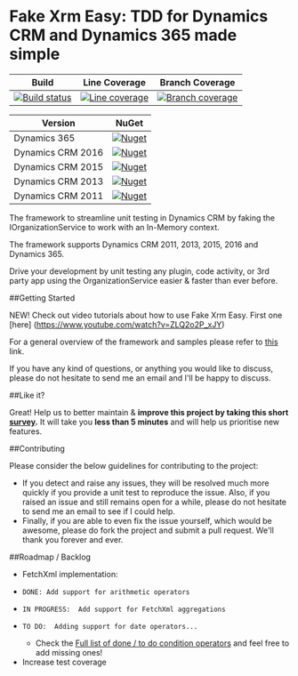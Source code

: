 ﻿Fake Xrm Easy: TDD for Dynamics CRM and Dynamics 365 made simple
=================================================================================

|Build|Line Coverage|Branch Coverage|
|-----------|-----|-----------------|
|[![Build status](https://ci.appveyor.com/api/projects/status/2g8yc8jg817746du?svg=true)](https://ci.appveyor.com/project/Jordi/fake-xrm-easy)|[![Line coverage](https://cdn.rawgit.com/jordimontana82/fake-xrm-easy/master/test/reports/badge_linecoverage.svg?v=1.20.1)](https://cdn.rawgit.com/jordimontana82/fake-xrm-easy/master/test/reports/index.htm?v=1.20.1)|[![Branch coverage](https://cdn.rawgit.com/jordimontana82/fake-xrm-easy/master/test/reports/badge_branchcoverage.svg?v=1.20.1)](https://cdn.rawgit.com/jordimontana82/fake-xrm-easy/master/test/reports/index.htm?v=1.20.1)|

|Version|NuGet|
|-----------|-----|
|Dynamics 365|[![Nuget](https://buildstats.info/nuget/fakexrmeasy.365?v=1.20.1)](https://www.nuget.org/packages/fakexrmeasy.365)|
|Dynamics CRM 2016|[![Nuget](https://buildstats.info/nuget/fakexrmeasy.2016?v=1.20.1)](https://www.nuget.org/packages/fakexrmeasy.2016)|
|Dynamics CRM 2015|[![Nuget](https://buildstats.info/nuget/fakexrmeasy.2015?v=1.20.1)](https://www.nuget.org/packages/fakexrmeasy.2015)|
|Dynamics CRM 2013|[![Nuget](https://buildstats.info/nuget/fakexrmeasy.2013?v=1.20.1)](https://www.nuget.org/packages/fakexrmeasy.2013)|
|Dynamics CRM 2011|[![Nuget](https://buildstats.info/nuget/fakexrmeasy?v=1.20.1)](https://www.nuget.org/packages/fakexrmeasy)|

The framework to streamline unit testing in Dynamics CRM by faking the IOrganizationService to work with an In-Memory context.

The framework supports Dynamics CRM 2011, 2013, 2015, 2016 and Dynamics 365.

Drive your development by unit testing any plugin, code activity, or 3rd party app using the OrganizationService easier & faster than ever before.

##Getting Started

NEW! Check out video tutorials about how to use Fake Xrm Easy. First one [here] (https://www.youtube.com/watch?v=ZLQ2o2P_xJY)

For a general overview of the framework and samples please refer to [this](http://dynamicsvalue.com/get-started/overview?source=git) link. 

If you have any kind of questions, or anything you would like to discuss, please do not hesitate to send me an email and I'll be happy to discuss.

##Like it?

Great! Help us to better maintain & **improve this project by taking this short [survey](https://es.surveymonkey.com/r/TK8PXLK).** It will take you **less than 5 minutes** and will help us prioritise new features.

##Contributing

Please consider the below guidelines for contributing to the project:

* If you detect and raise any issues, they will be resolved much more quickly if you provide a unit test to reproduce the issue. Also, if you raised an issue and still remains open for a while, please do not hesitate to send me an email to see if I could help. 
* Finally, if you are able to even fix the issue yourself, which would be awesome, please do fork the project and submit a pull request. We'll thank you forever and ever. 


##Roadmap / Backlog

*  FetchXml implementation:
*     DONE: Add support for arithmetic operators
*     IN PROGRESS:  Add support for FetchXml aggregations
*     TO DO:  Adding support for date operators...
	-	Check the [Full list of done / to do condition operators](https://github.com/jordimontana82/fake-xrm-easy/blob/master/FakeXrmEasy.Tests.Shared/FakeContextTests/FetchXml/ConditionOperatorTests.cs#L19-L110) and feel free to add missing ones!
*  Increase test coverage
  
